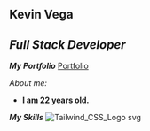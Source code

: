 ## Kevin Vega
<!---->

## _Full Stack Developer_
 
<!---->
_**My Portfolio**_  [Portfolio](https://portfolio-app-nine-lovat.vercel.app/)

_About me:_
* **I am 22 years old.**

_**My Skills**_
![Tailwind_CSS_Logo svg](https://github.com/Kevinelorigi/Kevinelorigi/assets/89889506/d99162d2-babd-4d6c-91b0-3b7f5e78af8a)
